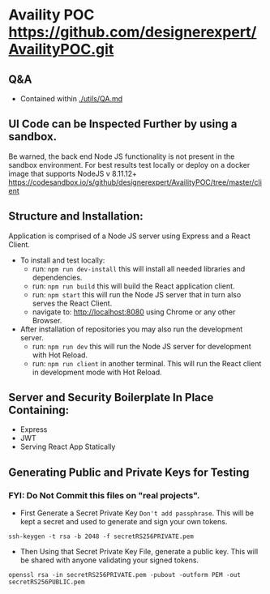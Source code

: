# Availity POC https://github.com/designerexpert/AvailityPOC.git

## Q&A

-   Contained within [./utils/QA.md](./utils/QA.md)

## UI Code can be Inspected Further by using a sandbox.

Be warned, the back end Node JS functionality is not present in the sandbox environment. For best results test locally or deploy on a docker image that supports NodeJS v 8.11.12+
https://codesandbox.io/s/github/designerexpert/AvailityPOC/tree/master/client

## Structure and Installation:

Application is comprised of a Node JS server using Express and a React Client.

-   To install and test locally:
    -   run: `npm run dev-install` this will install all needed libraries and dependencies.
    -   run: `npm run build` this will build the React application client.
    -   run: `npm start` this will run the Node JS server that in turn also serves the React Client.
    -   navigate to: [http://localhost:8080](http://localhost:8080) using Chrome or any other Browser.
-   After installation of repositories you may also run the development server.
    -   run: `npm run dev` this will run the Node JS server for development with Hot Reload.
    -   run: `npm run client` in another terminal. This will run the React client in development mode with Hot Reload.

## Server and Security Boilerplate In Place Containing:

-   Express
-   JWT
-   Serving React App Statically

## Generating Public and Private Keys for Testing

### FYI: Do Not Commit this files on "real projects".

-   First Generate a Secret Private Key `Don't add passphrase`. This will be kept a secret and used to generate and sign your own tokens.

```
ssh-keygen -t rsa -b 2048 -f secretRS256PRIVATE.pem
```

-   Then Using that Secret Private Key File, generate a public key. This will be shared with anyone validating your signed tokens.

```
openssl rsa -in secretRS256PRIVATE.pem -pubout -outform PEM -out secretRS256PUBLIC.pem
```
